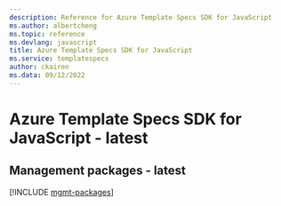 ```yaml
---
description: Reference for Azure Template Specs SDK for JavaScript
ms.author: albertcheng
ms.topic: reference
ms.devlang: javascript
title: Azure Template Specs SDK for JavaScript
ms.service: templatespecs
author: ckairen
ms.data: 09/12/2022
---
```

# Azure Template Specs SDK for JavaScript - latest

## Management packages - latest
[!INCLUDE [mgmt-packages](template-specs-mgmt-index.md)]